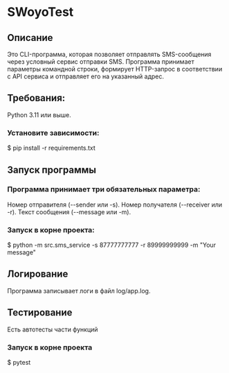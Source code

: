 # SWoyoTest
## Описание
Это CLI-программа, которая позволяет отправлять SMS-сообщения через условный сервис отправки SMS. Программа принимает параметры командной строки, формирует HTTP-запрос в соответствии с API сервиса и отправляет его на указанный адрес.

## Требования:

Python 3.11 или выше.

### Установите зависимости:
$ pip install -r requirements.txt

## Запуск программы

### Программа принимает три обязательных параметра:
Номер отправителя (--sender или -s).
Номер получателя (--receiver или -r).
Текст сообщения (--message или -m).

### Запуск в корне проекта:
$ python -m src.sms_service -s 87777777777 -r 89999999999 -m "Your message"

## Логирование

Программа записывает логи в файл log/app.log.

## Тестирование

Есть автотесты части функций

### Запуск в корне проекта
$ pytest

